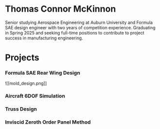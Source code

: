 # Thomas Connor McKinnon

Senior studying Aerospace Engineering at Auburn University and Formula SAE design engineer with two years of competition experience. Graduating in Spring 2025 and seeking full-time positions to contribute to project success in manufacturing engineering.

# Projects
### Formula SAE Rear Wing Design
![[mold_design.png]]
### Aircraft 6DOF Simulation

### Truss Design

### Inviscid Zeroth Order Panel Method





